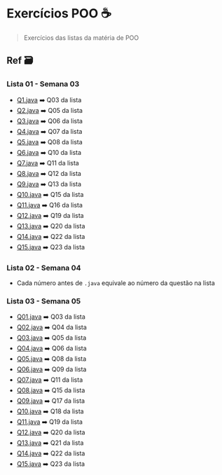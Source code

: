 # Exercícios POO ☕

> Exercícios das listas da matéria de POO

## Ref 🗃️

### Lista 01 - Semana 03

- [Q1.java](lista01/Q1.java) ➡️ Q03 da lista
- [Q2.java](lista01/Q2.java) ➡️ Q05 da lista
- [Q3.java](lista01/Q3.java) ➡️ Q06 da lista
- [Q4.java](lista01/Q4.java) ➡️ Q07 da lista
- [Q5.java](lista01/Q5.java) ➡️ Q08 da lista
- [Q6.java](lista01/Q6.java) ➡️ Q10 da lista
- [Q7.java](lista01/Q7.java) ➡️ Q11 da lista
- [Q8.java](lista01/Q8.java) ➡️ Q12 da lista
- [Q9.java](lista01/Q9.java) ➡️ Q13 da lista
- [Q10.java](lista01/Q10.java) ➡️ Q15 da lista
- [Q11.java](lista01/Q11.java) ➡️ Q16 da lista
- [Q12.java](lista01/Q12.java) ➡️ Q19 da lista
- [Q13.java](lista01/Q13.java) ➡️ Q20 da lista
- [Q14.java](lista01/Q14.java) ➡️ Q22 da lista
- [Q15.java](lista01/Q15.java) ➡️ Q23 da lista

### Lista 02 - Semana 04

- Cada número antes de `.java` equivale ao número da questão na lista
  
### Lista 03 - Semana 05

- [Q01.java](lista03/Q01.java) ➡️ Q03 da lista
- [Q02.java](lista03/Q02.java) ➡️ Q04 da lista
- [Q03.java](lista03/Q03.java) ➡️ Q05 da lista
- [Q04.java](lista03/Q04.java) ➡️ Q06 da lista
- [Q05.java](lista03/Q05.java) ➡️ Q08 da lista
- [Q06.java](lista03/Q06.java) ➡️ Q09 da lista
- [Q07.java](lista03/Q07.java) ➡️ Q11 da lista
- [Q08.java](lista03/Q08.java) ➡️ Q15 da lista
- [Q09.java](lista03/Q09.java) ➡️ Q17 da lista
- [Q10.java](lista03/Q10.java) ➡️ Q18 da lista
- [Q11.java](lista03/Q11.java) ➡️ Q19 da lista
- [Q12.java](lista03/Q12.java) ➡️ Q20 da lista
- [Q13.java](lista03/Q13.java) ➡️ Q21 da lista
- [Q14.java](lista03/Q14.java) ➡️ Q22 da lista
- [Q15.java](lista03/Q15.java) ➡️ Q23 da lista
